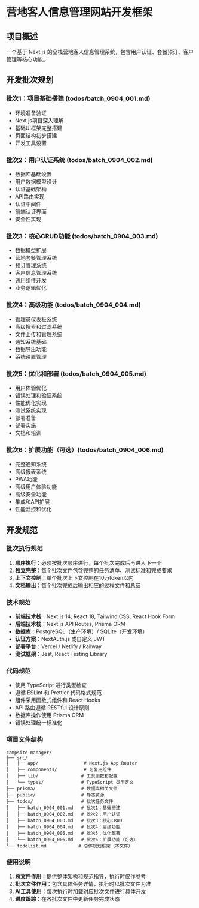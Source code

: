 # 营地客人信息管理网站开发框架

## 项目概述
一个基于 Next.js 的全栈营地客人信息管理系统，包含用户认证、套餐预订、客户管理等核心功能。

## 开发批次规划

### 批次1：项目基础搭建 (todos/batch_0904_001.md)
- 环境准备验证
- Next.js项目深入理解
- 基础UI框架完整搭建
- 页面结构初步搭建
- 开发工具设置

### 批次2：用户认证系统 (todos/batch_0904_002.md)
- 数据库基础设置
- 用户数据模型设计
- 认证基础架构
- API路由实现
- 认证中间件
- 前端认证界面
- 安全性实现

### 批次3：核心CRUD功能 (todos/batch_0904_003.md)
- 数据模型扩展
- 营地套餐管理系统
- 预订管理系统
- 客户信息管理系统
- 通用组件开发
- 业务逻辑优化

### 批次4：高级功能 (todos/batch_0904_004.md)
- 管理员仪表板系统
- 高级搜索和过滤系统
- 文件上传和管理系统
- 通知系统基础
- 数据导出功能
- 系统设置管理

### 批次5：优化和部署 (todos/batch_0904_005.md)
- 用户体验优化
- 错误处理和验证系统
- 性能优化实现
- 测试系统实现
- 部署准备
- 部署实施
- 文档和培训

### 批次6：扩展功能（可选）(todos/batch_0904_006.md)
- 完整通知系统
- 高级报表系统
- PWA功能
- 高级用户体验功能
- 高级安全功能
- 集成和API扩展
- 性能监控和优化

## 开发规范

### 批次执行规范
1. **顺序执行**：必须按批次顺序进行，每个批次完成后再进入下一个
2. **独立完整**：每个批次文件包含完整的任务清单、测试标准和完成要求
3. **上下文控制**：单个批次上下文控制在10万token以内
4. **文档输出**：每个批次完成后输出相应的过程文件和总结

### 技术规范
- **前端技术栈**：Next.js 14, React 18, Tailwind CSS, React Hook Form  
- **后端技术栈**：Next.js API Routes, Prisma ORM  
- **数据库**：PostgreSQL（生产环境）/ SQLite（开发环境）
- **认证方案**：NextAuth.js 或自定义 JWT  
- **部署平台**：Vercel / Netlify / Railway  
- **测试框架**：Jest, React Testing Library

### 代码规范
- 使用 TypeScript 进行类型检查
- 遵循 ESLint 和 Prettier 代码格式规范
- 组件采用函数式组件和 React Hooks
- API 路由遵循 RESTful 设计原则
- 数据库操作使用 Prisma ORM
- 错误处理统一标准化

### 项目文件结构
```
campsite-manager/
├── src/
│   ├── app/                 # Next.js App Router
│   ├── components/          # 可复用组件
│   ├── lib/                # 工具函数和配置
│   └── types/              # TypeScript 类型定义
├── prisma/                 # 数据库相关文件
├── public/                 # 静态资源
├── todos/                  # 批次任务文件
│   ├── batch_0904_001.md   # 批次1：基础搭建
│   ├── batch_0904_002.md   # 批次2：用户认证
│   ├── batch_0904_003.md   # 批次3：核心CRUD
│   ├── batch_0904_004.md   # 批次4：高级功能
│   ├── batch_0904_005.md   # 批次5：优化部署
│   └── batch_0904_006.md   # 批次6：扩展功能（可选）
└── todolist.md            # 总体规划框架（本文件）
```

### 使用说明
1. **总文件作用**：提供整体架构和规范指导，执行时仅作参考
2. **批次文件作用**：包含具体任务详情，执行时以批次文件为准
3. **AI工具使用**：每次执行时加载对应批次文件进行具体开发
4. **进度跟踪**：在各批次文件中更新任务完成状态